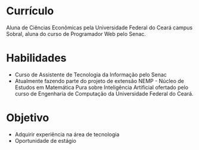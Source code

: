 # Currículo
Aluna de Ciências Econômicas pela Universidade Federal do Ceará campus Sobral, aluna do curso de Programador Web pelo Senac.
# Habilidades
- Curso de Assistente de Tecnologia da Informação pelo Senac
- Atualmente fazendo parte do projeto de extensão NEMP - Núcleo de Estudos em Matemática Pura sobre Inteligência Artificial ofertado pelo curso de Engenharia de Computação da Universidade Federal do Ceará.
# Objetivo
- Adquirir experiência na área de tecnologia
- Oportunidade de estágio
